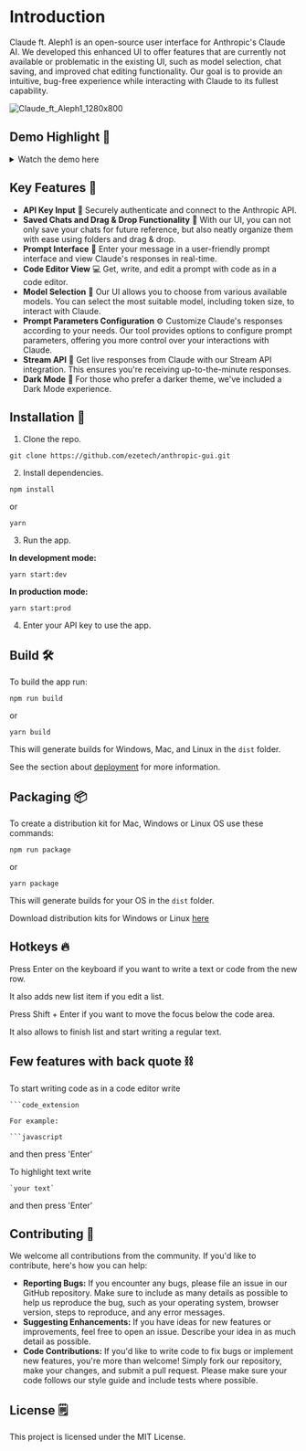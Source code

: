 # Introduction

Claude ft. Aleph1 is an open-source user interface for Anthropic's Claude AI. We developed this enhanced UI to offer features that are currently not available or problematic in the existing UI, such as model selection, chat saving, and improved chat editing functionality. Our goal is to provide an intuitive, bug-free experience while interacting with Claude to its fullest capability.

![Claude_ft_Aleph1_1280x800](https://github.com/ezetech/anthropic-gui/assets/134277023/d0d36dc5-d03f-46b2-8699-3a0a99ec7cb0)


## Demo Highlight 🎥

<details>
<summary>Watch the demo here</summary>
  
### Claude ft. Aleph1 Demo
  
https://github.com/ezetech/anthropic-gui/assets/40824065/7eb0f1f1-34b3-4371-b410-77ff1ba5ed22

</details>


## Key Features 🎯

- **API Key Input** 🔑 Securely authenticate and connect to the Anthropic API.
- **Saved Chats and Drag & Drop Functionality** 📁 With our UI, you can not only save your chats for future reference, but also neatly organize them with ease using folders and drag & drop.
- **Prompt Interface** 💬 Enter your message in a user-friendly prompt interface and view Claude's responses in real-time.
- **Code Editor View** 💻 Get, write, and edit a prompt with code as in a code editor.
- **Model Selection** 🤖 Our UI allows you to choose from various available models. You can select the most suitable model, including token size, to interact with Claude.
- **Prompt Parameters Configuration** ⚙️ Customize Claude's responses according to your needs. Our tool provides options to configure prompt parameters, offering you more control over your interactions with Claude.
- **Stream API** 📡 Get live responses from Claude with our Stream API integration. This ensures you're receiving up-to-the-minute responses.
- **Dark Mode** 🌙 For those who prefer a darker theme, we've included a Dark Mode experience.

## Installation 💽

1. Clone the repo.

```
git clone https://github.com/ezetech/anthropic-gui.git
```

2. Install dependencies.

```
npm install
```

or

```
yarn
```

3. Run the app.

**In development mode:**

```
yarn start:dev
```

**In production mode:**

```
yarn start:prod
```

4. Enter your API key to use the app.

## Build 🛠️

To build the app run:


```
npm run build
```
or
```
yarn build
```


This will generate builds for Windows, Mac, and Linux in the `dist` folder.

See the section about [deployment](https://facebook.github.io/create-react-app/docs/deployment) for more information.


## Packaging 📦

To create a distribution kit for Mac, Windows or Linux OS use these commands:

```
npm run package
```

or

```
yarn package
```

This will generate builds for your OS in the `dist` folder.

Download distribution kits for Windows or Linux [here](https://github.com/ezetech/anthropic-gui/releases/tag/release)

## Hotkeys 🔥

Press Enter on the keyboard if you want to write a text or code from the new row.

It also adds new list item if you edit a list.

Press Shift + Enter if you want to move the focus below the code area.

It also allows to finish list and start writing a regular text.

## Few features with back quote ⛓️

To start writing code as in a code editor write

```
```code_extension

For example:

```javascript
```
and then press 'Enter'

To highlight text write

```
`your text`
```
and then press 'Enter'



## Contributing 🤝

We welcome all contributions from the community. If you'd like to contribute, here's how you can help:

- **Reporting Bugs:** If you encounter any bugs, please file an issue in our GitHub repository. Make sure to include as many details as possible to help us reproduce the bug, such as your operating system, browser version, steps to reproduce, and any error messages.
- **Suggesting Enhancements:** If you have ideas for new features or improvements, feel free to open an issue. Describe your idea in as much detail as possible.
- **Code Contributions:** If you'd like to write code to fix bugs or implement new features, you're more than welcome! Simply fork our repository, make your changes, and submit a pull request. Please make sure your code follows our style guide and include tests where possible.

## License 🗒️

This project is licensed under the MIT License.
